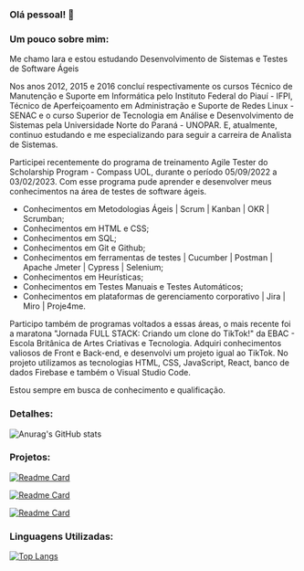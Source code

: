 ### Olá pessoal! 👋
### Um pouco sobre mim:
<p>Me chamo Iara e estou estudando Desenvolvimento de Sistemas e Testes de Software Ágeis</p>

<p>Nos anos 2012, 2015 e 2016 concluí respectivamente os cursos Técnico de Manutenção e Suporte em Informática pelo Instituto Federal do Piauí - IFPI, Técnico de Aperfeiçoamento em Administração e Suporte de Redes Linux - SENAC e o curso Superior de Tecnologia em Análise e Desenvolvimento de Sistemas pela Universidade Norte do Paraná - UNOPAR. E, atualmente, continuo estudando e me especializando para seguir a carreira de Analista de Sistemas.</p>

<p>Participei recentemente do programa de treinamento Agile Tester do Scholarship Program - Compass UOL, durante o período 05/09/2022 a 03/02/2023. Com esse programa pude aprender e desenvolver meus conhecimentos na área de testes de software ágeis.</p>

  <ul>
    <li>Conhecimentos em Metodologias Ágeis | Scrum | Kanban | OKR | Scrumban;</li>
    <li>Conhecimentos em HTML e CSS;</li>
    <li>Conhecimentos em SQL;</li>
    <li>Conhecimentos em Git e Github;</li>
    <li>Conhecimentos em ferramentas de testes | Cucumber | Postman | Apache Jmeter | Cypress | Selenium; </li>
    <li>Conhecimentos em Heurísticas;</li>
    <li>Conhecimentos em Testes Manuais e Testes Automáticos; </li>
    <li>Conhecimentos em plataformas de gerenciamento corporativo | Jira | Miro | Proje4me.</li>
  </ul>

<p>Participo também de programas voltados a essas áreas, o mais recente foi a maratona "Jornada FULL STACK: Criando um clone do TikTok!" da EBAC - Escola Britânica de Artes Criativas e Tecnologia. Adquiri conhecimentos valiosos de Front e Back-end, e desenvolvi um projeto igual ao TikTok. No projeto utilizamos as tecnologias HTML, CSS, JavaScript, React, banco de dados Firebase e também o Visual Studio Code.</p>

<p></p>Estou sempre em busca de conhecimento e qualificação. </p>

### Detalhes:

![Anurag's GitHub stats](https://github-readme-stats.vercel.app/api?username=IaraSa&show_icons=true&theme=synthwave)

### Projetos:

[![Readme Card](https://github-readme-stats.vercel.app/api/pin/?username=IaraSa&repo=Tik-Tok-Project)](https://github.com/anuraghazra/github-readme-stats)

[![Readme Card](https://github-readme-stats.vercel.app/api/pin/?username=IaraSa&repo=Desenvolvimento_WEB)](https://github.com/anuraghazra/github-readme-stats)

[![Readme Card](https://github-readme-stats.vercel.app/api/pin/?username=IaraSa&repo=logica_de_programacao)](https://github.com/anuraghazra/github-readme-stats)

### Linguagens Utilizadas:

[![Top Langs](https://github-readme-stats.vercel.app/api/top-langs/?username=IaraSa)](https://github.com/anuraghazra/github-readme-stats)

